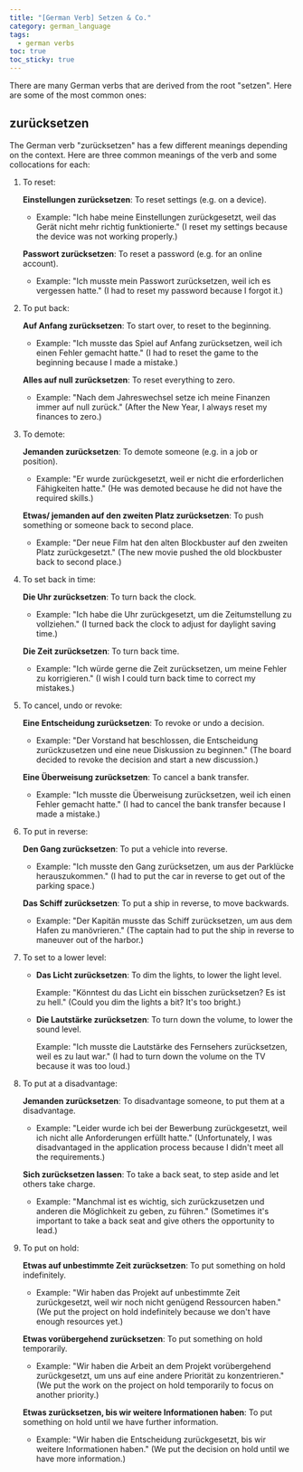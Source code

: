 ```yaml
---
title: "[German Verb] Setzen & Co."
category: german_language
tags:
  - german verbs
toc: true
toc_sticky: true
---
```


There are many German verbs that are derived from the root "setzen". Here are some of the most common ones:


## zurücksetzen
The German verb "zurücksetzen" has a few different meanings depending on the context. Here are three common meanings of the verb and some collocations for each:

1. To reset:

    **Einstellungen zurücksetzen**: To reset settings (e.g. on a device).

    - Example: "Ich habe meine Einstellungen zurückgesetzt, weil das Gerät nicht mehr richtig funktionierte." (I reset my settings because the device was not working properly.)
    
    **Passwort zurücksetzen**: To reset a password (e.g. for an online account).

    - Example: "Ich musste mein Passwort zurücksetzen, weil ich es vergessen hatte." (I had to reset my password because I forgot it.)

2. To put back:

    **Auf Anfang zurücksetzen**: To start over, to reset to the beginning.
    
    - Example: "Ich musste das Spiel auf Anfang zurücksetzen, weil ich einen Fehler gemacht hatte." (I had to reset the game to the beginning because I made a mistake.)

    **Alles auf null zurücksetzen**: To reset everything to zero.

    - Example: "Nach dem Jahreswechsel setze ich meine Finanzen immer auf null zurück." (After the New Year, I always reset my finances to zero.)

3. To demote:

    **Jemanden zurücksetzen**: To demote someone (e.g. in a job or position).
        
    - Example: "Er wurde zurückgesetzt, weil er nicht die erforderlichen Fähigkeiten hatte." (He was demoted because he did not have the required skills.)

    **Etwas/ jemanden auf den zweiten Platz zurücksetzen**: To push something or someone back to second place.
    
    - Example: "Der neue Film hat den alten Blockbuster auf den zweiten Platz zurückgesetzt." (The new movie pushed the old blockbuster back to second place.)


4. To set back in time:
    
    **Die Uhr zurücksetzen**: To turn back the clock.
        
    - Example: "Ich habe die Uhr zurückgesetzt, um die Zeitumstellung zu vollziehen." (I turned back the clock to adjust for daylight saving time.)
    
    **Die Zeit zurücksetzen**: To turn back time.
        
    - Example: "Ich würde gerne die Zeit zurücksetzen, um meine Fehler zu korrigieren." (I wish I could turn back time to correct my mistakes.)

5. To cancel, undo or revoke:
    
    **Eine Entscheidung zurücksetzen**: To revoke or undo a decision.
        
    - Example: "Der Vorstand hat beschlossen, die Entscheidung zurückzusetzen und eine neue Diskussion zu beginnen." (The board decided to revoke the decision and start a new discussion.)
    
    **Eine Überweisung zurücksetzen**: To cancel a bank transfer.
        
    - Example: "Ich musste die Überweisung zurücksetzen, weil ich einen Fehler gemacht hatte." (I had to cancel the bank transfer because I made a mistake.)

6. To put in reverse:
    
    **Den Gang zurücksetzen**: To put a vehicle into reverse.
    
    - Example: "Ich musste den Gang zurücksetzen, um aus der Parklücke herauszukommen." (I had to put the car in reverse to get out of the parking space.)
    
    **Das Schiff zurücksetzen**: To put a ship in reverse, to move backwards.
        
    - Example: "Der Kapitän musste das Schiff zurücksetzen, um aus dem Hafen zu manövrieren." (The captain had to put the ship in reverse to maneuver out of the harbor.)

7. To set to a lower level:
    
    - **Das Licht zurücksetzen**: To dim the lights, to lower the light level.
        
        Example: "Könntest du das Licht ein bisschen zurücksetzen? Es ist zu hell." (Could you dim the lights a bit? It's too bright.)
    
    - **Die Lautstärke zurücksetzen**: To turn down the volume, to lower the sound level.
        
        Example: "Ich musste die Lautstärke des Fernsehers zurücksetzen, weil es zu laut war." (I had to turn down the volume on the TV because it was too loud.)

8. To put at a disadvantage:
    
    **Jemanden zurücksetzen**: To disadvantage someone, to put them at a disadvantage.
        
    - Example: "Leider wurde ich bei der Bewerbung zurückgesetzt, weil ich nicht alle Anforderungen erfüllt hatte." (Unfortunately, I was disadvantaged in the application process because I didn't meet all the requirements.)
    
    **Sich zurücksetzen lassen**: To take a back seat, to step aside and let others take charge.
        
    - Example: "Manchmal ist es wichtig, sich zurückzusetzen und anderen die Möglichkeit zu geben, zu führen." (Sometimes it's important to take a back seat and give others the opportunity to lead.)


9. To put on hold: 
    
    **Etwas auf unbestimmte Zeit zurücksetzen**: To put something on hold indefinitely.
        
    - Example: "Wir haben das Projekt auf unbestimmte Zeit zurückgesetzt, weil wir noch nicht genügend Ressourcen haben." (We put the project on hold indefinitely because we don't have enough resources yet.)

    
    **Etwas vorübergehend zurücksetzen**: To put something on hold temporarily.
        
    - Example: "Wir haben die Arbeit an dem Projekt vorübergehend zurückgesetzt, um uns auf eine andere Priorität zu konzentrieren." (We put the work on the project on hold temporarily to focus on another priority.)

    
    **Etwas zurücksetzen, bis wir weitere Informationen haben**: To put something on hold until we have further information.

    - Example: "Wir haben die Entscheidung zurückgesetzt, bis wir weitere Informationen haben." (We put the decision on hold until we have more information.)